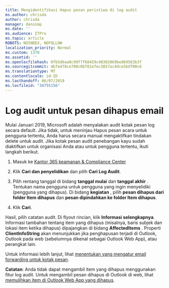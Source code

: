 ```yaml
---
title: Mengidentifikasi Hapus pesan peristiwa di log audit
ms.author: chrisda
author: chrisda
manager: dansimp
ms.date: ''
ms.audience: ITPro
ms.topic: article
ROBOTS: NOINDEX, NOFOLLOW
localization_priority: Normal
ms.custom: 1370
ms.assetid: ''
ms.openlocfilehash: 0fb5d6aa0c99f7f68459c40302869bed69583b3f
ms.sourcegitcommit: 4b7e478ce700c0b781efec3857ac4dce5bdf00c6
ms.translationtype: MT
ms.contentlocale: id-ID
ms.lasthandoff: 06/07/2019
ms.locfileid: "34755156"
---
```

# <a name="audit-logs-for-deleted-email-messages"></a>Log audit untuk pesan dihapus email

Mulai Januari 2019, Microsoft adalah menyalakan audit kotak pesan log secara default. Jika tidak, untuk meninjau Hapus pesan acara untuk pengguna tertentu, Anda harus secara manual mengaktifkan tindakan delete untuk audit. Jika kotak pesan audit penebangan kayu sudah diaktifkan untuk organisasi Anda atau untuk pengguna tertentu, ikuti langkah berikut.

1. Masuk ke [Kantor 365 keamanan & Compliance Center](https://protection.office.com/)

2. Klik **Cari dan penyelidikan** dan pilih **Cari Log Audit**.

3. Pilih rentang tanggal di bidang **tanggal mulai** dan **tanggal akhir** . Tentukan nama pengguna untuk pengguna yang ingin menyelidiki (pengguna yang dihapus). Di bidang **kegiatan** , pilih **pesan dihapus dari folder Item dihapus** dan **pesan dipindahkan ke folder Item dihapus**.

4. Klik **Cari**.

Hasil, pilih catatan audit. Di flyout rincian, klik **Informasi selengkapnya**. Informasi tambahan tentang item yang dihapus (misalnya, baris subjek dan lokasi item ketika dihapus) dipajangkan di bidang **AffectedItems** . Properti **ClientInfoString** akan menunjukkan jika penghapusan terjadi di Outlook, Outlook pada web (sebelumnya dikenal sebagai Outlook Web App), atau perangkat lain.

Untuk informasi lebih lanjut, lihat [menentukan yang mengatur email forwarding untuk kotak pesan](https://docs.microsoft.com/office365/securitycompliance/auditing-troubleshooting-scenarios#determining-if-a-user-deleted-email-items).

**Catatan**: Anda tidak dapat mengambil item yang dihapus menggunakan fitur log audit. Untuk mengambil pesan dihapus di Outlook di web, lihat [memulihkan item di Outlook Web App yang dihapus](https://support.office.com/article/C3D8FC15-EEEF-4F1C-81DF-E27964B7EDD4).
